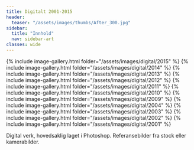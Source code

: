 ```yaml
---
title: Digitalt 2001-2015
header:
  teaser: "/assets/images/thumbs/After_300.jpg"
sidebar:
  title: "Innhold"
  nav: sidebar-art
classes: wide
---
```


{% include image-gallery.html folder="/assets/images/digital/2015" %}
{% include image-gallery.html folder="/assets/images/digital/2014" %}
{% include image-gallery.html folder="/assets/images/digital/2013" %}
{% include image-gallery.html folder="/assets/images/digital/2012" %}
{% include image-gallery.html folder="/assets/images/digital/2011" %}
{% include image-gallery.html folder="/assets/images/digital/2010" %}
{% include image-gallery.html folder="/assets/images/digital/2009" %}
{% include image-gallery.html folder="/assets/images/digital/2004" %}
{% include image-gallery.html folder="/assets/images/digital/2003" %}
{% include image-gallery.html folder="/assets/images/digital/2002" %}
{% include image-gallery.html folder="/assets/images/digital/2001" %}

Digital verk, hovedsaklig laget i Photoshop. Referansebilder fra stock eller kamerabilder.
